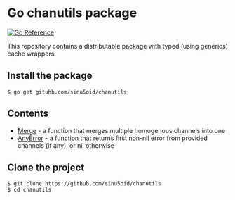 # Go chanutils package

[![Go Reference](https://pkg.go.dev/badge/github.com/sinu5oid/chanutils.svg)](https://pkg.go.dev/github.com/sinu5oid/chanutils)

This repository contains a distributable package with typed (using generics) cache wrappers

## Install the package

```
$ go get gituhb.com/sinu5oid/chanutils
```

## Contents

* [Merge](merge.go) - a function that merges multiple homogenous channels into one
* [AnyError](anyerror.go) - a function that returns first non-nil error from provided channels (if
  any), or nil otherwise

## Clone the project

```
$ git clone https://github.com/sinu5oid/chanutils
$ cd chanutils
```
